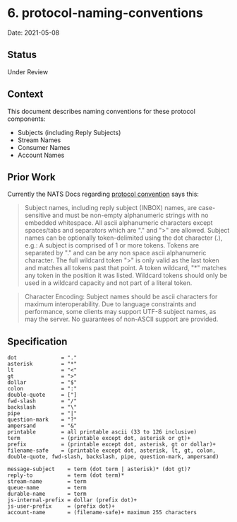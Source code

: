 # 6. protocol-naming-conventions

Date: 2021-05-08

## Status

Under Review

## Context

This document describes naming conventions for these protocol components:

* Subjects (including Reply Subjects)
* Stream Names
* Consumer Names
* Account Names

## Prior Work

Currently the NATS Docs regarding [protocol convention](https://docs.nats.io/nats-protocol/nats-protocol#protocol-conventions) says this:

> Subject names, including reply subject (INBOX) names, are case-sensitive and must be non-empty alphanumeric strings with no embedded whitespace. All ascii alphanumeric characters except spaces/tabs and separators which are "." and ">" are allowed. Subject names can be optionally token-delimited using the dot character (.), e.g.:
A subject is comprised of 1 or more tokens. Tokens are separated by "." and can be any non space ascii alphanumeric character. The full wildcard token ">" is only valid as the last token and matches all tokens past that point. A token wildcard, "*" matches any token in the position it was listed. Wildcard tokens should only be used in a wildcard capacity and not part of a literal token.

> Character Encoding: Subject names should be ascii characters for maximum interoperability. Due to language constraints and performance, some clients may support UTF-8 subject names, as may the server. No guarantees of non-ASCII support are provided.

## Specification

```
dot              = "."
asterisk         = "*"
lt               = "<"
gt               = ">"
dollar           = "$"
colon            = ":"
double-quote     = ["]
fwd-slash        = "/"
backslash        = "\"
pipe             = "|"
question-mark    = "?"
ampersand        = "&"
printable        = all printable ascii (33 to 126 inclusive)
term             = (printable except dot, asterisk or gt)+
prefix           = (printable except dot, asterisk, gt or dollar)+
filename-safe    = (printable except dot, asterisk, lt, gt, colon, double-quote, fwd-slash, backslash, pipe, question-mark, ampersand)

message-subject    = term (dot term | asterisk)* (dot gt)?
reply-to           = term (dot term)*
stream-name        = term
queue-name         = term
durable-name       = term
js-internal-prefix = dollar (prefix dot)+
js-user-prefix     = (prefix dot)+
account-name       = (filename-safe)+ maximum 255 characters
```
